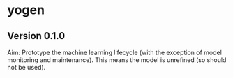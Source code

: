 # yogen
## Version 0.1.0
Aim: Prototype the machine learning lifecycle (with the exception of model monitoring and maintenance). This means the model is unrefined (so should not be used).